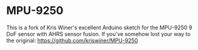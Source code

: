 MPU-9250
========

This is a fork of Kris Winer's excellent 
Arduino sketch for the MPU-9250 9 DoF sensor with AHRS sensor fusion. If you've somehow
lost your way to the original:
https://github.com/kriswiner/MPU-9250
